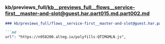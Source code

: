 ### kb/previews_full/kb__previews_full__flows__service-first__master-and-slot@guest.har.part015.md.part002.md

```md
### kb/previews_full/flows__service-first__master-and-slot@guest.har.part015.md (part 002)

```md
url": "https://n958200.alteg.io/polyfills-QTIMGMLN.js",
              
```

```

```
